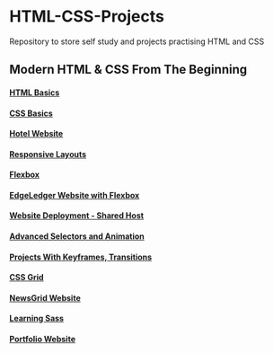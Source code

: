 # HTML-CSS-Projects

Repository to store self study and projects practising HTML and CSS

## Modern HTML & CSS From The Beginning

#### [HTML Basics](/html-basics)
#### [CSS Basics](/css-basics)
#### [Hotel Website](/hotel-website)
#### [Responsive Layouts](/responsive-layouts)
#### [Flexbox](/flexbox)
#### [EdgeLedger Website with Flexbox](/edgeledger)
#### [Website Deployment - Shared Host](/website-deployment)
#### [Advanced Selectors and Animation](/selectors-animation)
#### [Projects With Keyframes, Transitions](/keyframes-transitions)
#### [CSS Grid](/css-grid)
#### [NewsGrid Website](/newsgrid)
#### [Learning Sass](/sass-sandbox)
#### [Portfolio Website](/portfolio-website)